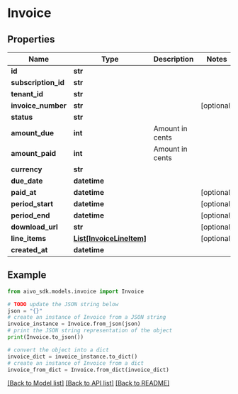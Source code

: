 # Invoice


## Properties

Name | Type | Description | Notes
------------ | ------------- | ------------- | -------------
**id** | **str** |  | 
**subscription_id** | **str** |  | 
**tenant_id** | **str** |  | 
**invoice_number** | **str** |  | [optional] 
**status** | **str** |  | 
**amount_due** | **int** | Amount in cents | 
**amount_paid** | **int** | Amount in cents | 
**currency** | **str** |  | 
**due_date** | **datetime** |  | 
**paid_at** | **datetime** |  | [optional] 
**period_start** | **datetime** |  | [optional] 
**period_end** | **datetime** |  | [optional] 
**download_url** | **str** |  | [optional] 
**line_items** | [**List[InvoiceLineItem]**](InvoiceLineItem.md) |  | [optional] 
**created_at** | **datetime** |  | 

## Example

```python
from aivo_sdk.models.invoice import Invoice

# TODO update the JSON string below
json = "{}"
# create an instance of Invoice from a JSON string
invoice_instance = Invoice.from_json(json)
# print the JSON string representation of the object
print(Invoice.to_json())

# convert the object into a dict
invoice_dict = invoice_instance.to_dict()
# create an instance of Invoice from a dict
invoice_from_dict = Invoice.from_dict(invoice_dict)
```
[[Back to Model list]](../README.md#documentation-for-models) [[Back to API list]](../README.md#documentation-for-api-endpoints) [[Back to README]](../README.md)


